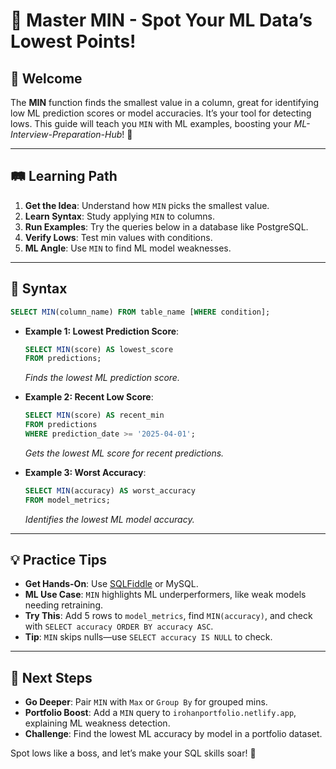# 🎉 Master MIN - Spot Your ML Data’s Lowest Points!

## 🌟 Welcome

The **MIN** function finds the smallest value in a column, great for identifying low ML prediction scores or model accuracies. It’s your tool for detecting lows. This guide will teach you `MIN` with ML examples, boosting your *ML-Interview-Preparation-Hub*! 🚀

---

## 🛤️ Learning Path

1. **Get the Idea**: Understand how `MIN` picks the smallest value.
2. **Learn Syntax**: Study applying `MIN` to columns.
3. **Run Examples**: Try the queries below in a database like PostgreSQL.
4. **Verify Lows**: Test min values with conditions.
5. **ML Angle**: Use `MIN` to find ML model weaknesses.

---

## 📜 Syntax

```sql
SELECT MIN(column_name) FROM table_name [WHERE condition];
```

- **Example 1: Lowest Prediction Score**:
  ```sql
  SELECT MIN(score) AS lowest_score
  FROM predictions;
  ```
  *Finds the lowest ML prediction score.*

- **Example 2: Recent Low Score**:
  ```sql
  SELECT MIN(score) AS recent_min
  FROM predictions
  WHERE prediction_date >= '2025-04-01';
  ```
  *Gets the lowest ML score for recent predictions.*

- **Example 3: Worst Accuracy**:
  ```sql
  SELECT MIN(accuracy) AS worst_accuracy
  FROM model_metrics;
  ```
  *Identifies the lowest ML model accuracy.*

---

## 💡 Practice Tips

- **Get Hands-On**: Use [SQLFiddle](http://sqlfiddle.com) or MySQL.
- **ML Use Case**: `MIN` highlights ML underperformers, like weak models needing retraining.
- **Try This**: Add 5 rows to `model_metrics`, find `MIN(accuracy)`, and check with `SELECT accuracy ORDER BY accuracy ASC`.
- **Tip**: `MIN` skips nulls—use `SELECT accuracy IS NULL` to check.

---

## 🚀 Next Steps

- **Go Deeper**: Pair `MIN` with `Max` or `Group By` for grouped mins.
- **Portfolio Boost**: Add a `MIN` query to `irohanportfolio.netlify.app`, explaining ML weakness detection.
- **Challenge**: Find the lowest ML accuracy by model in a portfolio dataset.

Spot lows like a boss, and let’s make your SQL skills soar! 🌟